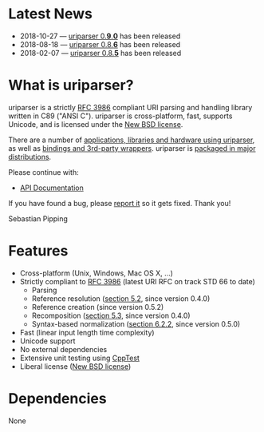 <!--
.. title: Welcome to uriparser!
.. slug: index
.. date: 2018-01-06 21:59:28 UTC
.. tags:
.. category:
.. link:
.. description:
.. type: text
-->

# Latest News

* 2018-10-27 —
  [uriparser 0.**9**.**0**](https://github.com/uriparser/uriparser/blob/uriparser-0.9.0/ChangeLog)
  has been released
* 2018-08-18 —
  [uriparser 0.8.**6**](https://github.com/uriparser/uriparser/blob/uriparser-0.8.6/ChangeLog)
  has been released
* 2018-02-07 —
  [uriparser 0.8.**5**](https://github.com/uriparser/uriparser/blob/uriparser-0.8.5/ChangeLog)
  has been released


# What is uriparser?

uriparser is a
strictly [RFC 3986](http://tools.ietf.org/html/rfc3986) compliant
URI parsing and handling library
written in C89 ("ANSI C").
uriparser is cross-platform,
fast,
supports Unicode, and
is licensed under the [New BSD license](https://github.com/uriparser/uriparser/blob/master/COPYING).

There are a number of [applications, libraries and hardware using uriparser](doc/users/),
as well as [bindings and 3rd-party wrappers](doc/bindings/).
uriparser is [packaged in major distributions](doc/packages/).


Please continue with:

* [API Documentation](doc/api/latest/)


If you have found a bug,
please [report it](https://github.com/uriparser/uriparser/issues)
so it gets fixed.
Thank you!

Sebastian Pipping


# Features

* Cross-platform (Unix, Windows, Mac OS X, ...)
* Strictly compliant to [RFC 3986](http://tools.ietf.org/html/rfc3986) (latest URI RFC on track STD 66 to date)
    * Parsing
    * Reference resolution ([section 5.2](http://tools.ietf.org/html/rfc3986#section-5.2), since version 0.4.0)
    * Reference creation (since version 0.5.2)
    * Recomposition ([section 5.3](http://tools.ietf.org/html/rfc3986#section-5.3), since version 0.4.0)
    * Syntax-based normalization ([section 6.2.2](http://tools.ietf.org/html/rfc3986#section-6.2.2), since version 0.5.0)
* Fast (linear input length time complexity)
* Unicode support
* No external dependencies
* Extensive unit testing using [CppTest](http://cpptest.sourceforge.net/)
* Liberal license ([New BSD license](https://github.com/uriparser/uriparser/blob/master/COPYING))


# Dependencies

None
